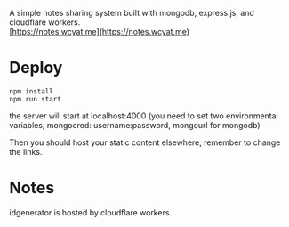 A simple notes sharing system built with mongodb, express.js, and cloudflare workers.<br>
[https://notes.wcyat.me](https://notes.wcyat.me)

# Deploy
```
npm install
npm run start
```
the server will start at localhost:4000 (you need to set two environmental variables, mongocred: username:password, mongourl for mongodb)

Then you should host your static content elsewhere, remember to change the links.

# Notes
idgenerator is hosted by cloudflare workers.
